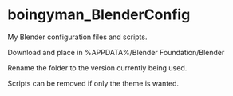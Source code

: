 # boingyman_BlenderConfig
My Blender configuration files and scripts.

Download and place in %APPDATA%/Blender Foundation/Blender

Rename the folder to the version currently being used.

Scripts can be removed if only the theme is wanted.
